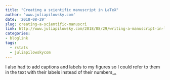 ```yaml
---
title: "Creating a scientific manuscript in LaTeX"
author: 'www.juliapilowsky.com'
date: '2018-08-29'
slug: creating-a-scientific-manuscri
link: http://www.juliapilowsky.com/2018/08/29/writing-a-manuscript-in-latex/
categories:
- bloglink
tags:
  - rstats
  - juliapilowskycom
---
```


I also had to add captions and labels to my figures so I could refer to them in the text with their labels instead of their numbers[... <i class="fas fa-external-link-alt"></i>](http://www.juliapilowsky.com/2018/08/29/writing-a-manuscript-in-latex/)

